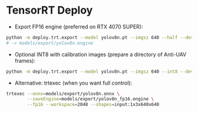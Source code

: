 # TensorRT Deploy

- Export FP16 engine (preferred on RTX 4070 SUPER):
```bash
python -m deploy.trt.export --model yolov8n.pt --imgsz 640 --half --device 0
# -> models/export/yolov8n.engine
```

- Optional INT8 with calibration images (prepare a directory of Anti-UAV frames):
```bash
python -m deploy.trt.export --model yolov8n.pt --imgsz 640 --int8 --device 0
```

- Alternative: trtexec (when you want full control):
```bash
trtexec --onnx=models/export/yolov8n.onnx \
        --saveEngine=models/export/yolov8n_fp16.engine \
        --fp16 --workspace=2048 --shapes=input:1x3x640x640
```
